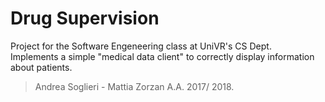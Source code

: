 # Drug Supervision
Project for the Software Engeneering class at UniVR's CS Dept.<br>
Implements a simple "medical data client" to correctly display information about patients.
> Andrea Soglieri - Mattia Zorzan A.A. 2017/ 2018.
